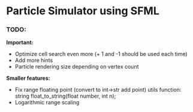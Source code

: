 # Particle Simulator using SFML

### TODO:
**Important:**
- Optimize cell search even more (+ 1 and -1 should be used each time)
- Add more hints
- Particle rendering size depending on vertex count

**Smaller features:**
- Fix range floating point (convert to int->str add point) utils function:     string float_to_string(float number, int n);
- Logarithmic range scaling
